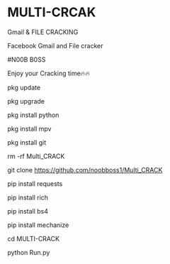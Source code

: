 # MULTI-CRCAK
Gmail &amp; FILE CRACKING

Facebook Gmail and File cracker

#N00B B0SS

Enjoy your Cracking time🔥🔥

pkg update

pkg upgrade

pkg install python

pkg install mpv

pkg install git

rm -rf Multi_CRACK

git clone https://github.com/noobboss1/Multi_CRACK

pip install requests

pip install rich

pip install bs4

pip install mechanize

cd MULTI-CRACK

python Run.py
